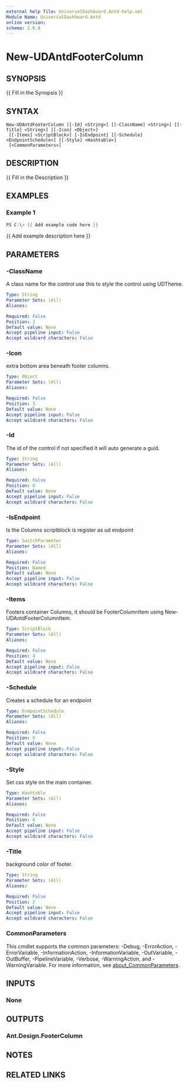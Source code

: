 ```yaml
---
external help file: UniversalDashboard.Antd-help.xml
Module Name: UniversalDashboard.Antd
online version:
schema: 2.0.0
---
```


# New-UDAntdFooterColumn

## SYNOPSIS
{{ Fill in the Synopsis }}

## SYNTAX

```
New-UDAntdFooterColumn [[-Id] <String>] [[-ClassName] <String>] [[-Title] <String>] [[-Icon] <Object>]
 [[-Items] <ScriptBlock>] [-IsEndpoint] [[-Schedule] <EndpointSchedule>] [[-Style] <Hashtable>]
 [<CommonParameters>]
```

## DESCRIPTION
{{ Fill in the Description }}

## EXAMPLES

### Example 1
```powershell
PS C:\> {{ Add example code here }}
```

{{ Add example description here }}

## PARAMETERS

### -ClassName
A class name for the control use this to style the control using UDTheme.

```yaml
Type: String
Parameter Sets: (All)
Aliases:

Required: False
Position: 1
Default value: None
Accept pipeline input: False
Accept wildcard characters: False
```

### -Icon
extra bottom area beneath footer columns.

```yaml
Type: Object
Parameter Sets: (All)
Aliases:

Required: False
Position: 3
Default value: None
Accept pipeline input: False
Accept wildcard characters: False
```

### -Id
The id of the control if not specified it will auto generate a guid.

```yaml
Type: String
Parameter Sets: (All)
Aliases:

Required: False
Position: 0
Default value: None
Accept pipeline input: False
Accept wildcard characters: False
```

### -IsEndpoint
Is the Columns scriptblock is register as ud endpoint

```yaml
Type: SwitchParameter
Parameter Sets: (All)
Aliases:

Required: False
Position: Named
Default value: None
Accept pipeline input: False
Accept wildcard characters: False
```

### -Items
Footers container Columns, it should be FooterColumnItem using New-UDAntdFooterColumnItem.

```yaml
Type: ScriptBlock
Parameter Sets: (All)
Aliases:

Required: False
Position: 4
Default value: None
Accept pipeline input: False
Accept wildcard characters: False
```

### -Schedule
Creates a schedule for an endpoint

```yaml
Type: EndpointSchedule
Parameter Sets: (All)
Aliases:

Required: False
Position: 5
Default value: None
Accept pipeline input: False
Accept wildcard characters: False
```

### -Style
Set css style on the main container.

```yaml
Type: Hashtable
Parameter Sets: (All)
Aliases:

Required: False
Position: 6
Default value: None
Accept pipeline input: False
Accept wildcard characters: False
```

### -Title
background color of footer.

```yaml
Type: String
Parameter Sets: (All)
Aliases:

Required: False
Position: 2
Default value: None
Accept pipeline input: False
Accept wildcard characters: False
```

### CommonParameters
This cmdlet supports the common parameters: -Debug, -ErrorAction, -ErrorVariable, -InformationAction, -InformationVariable, -OutVariable, -OutBuffer, -PipelineVariable, -Verbose, -WarningAction, and -WarningVariable. For more information, see [about_CommonParameters](http://go.microsoft.com/fwlink/?LinkID=113216).

## INPUTS

### None

## OUTPUTS

### Ant.Design.FooterColumn

## NOTES

## RELATED LINKS
